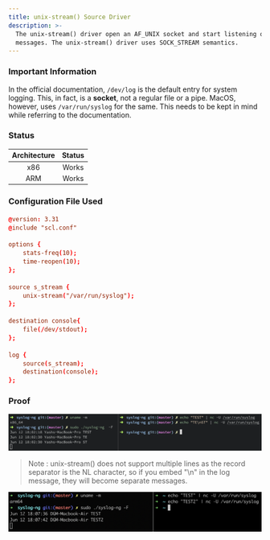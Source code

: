 ```yaml
---
title: unix-stream() Source Driver
description: >-
  The unix-stream() driver open an AF_UNIX socket and start listening on it for
  messages. The unix-stream() driver uses SOCK_STREAM semantics.
---
```


### Important Information

In the official documentation, `/dev/log` is the default entry for system logging. This, in fact, is a **socket**, not a regular file or a pipe. MacOS, however, uses `/var/run/syslog`  for the same. This needs to be kept in mind while referring to the documentation.

### Status

| Architecture | Status |
| :----------: | :----: |
|      x86     |  Works |
|      ARM     |  Works |

### Configuration File Used

```conf
@version: 3.31
@include "scl.conf"

options {
    stats-freq(10);
    time-reopen(10);
};

source s_stream {
    unix-stream("/var/run/syslog");
};

destination console{
    file(/dev/stdout);
};

log {
    source(s_stream);
    destination(console);
};
```

### Proof

![unix-stream() source driver tested using netcat on macOS (x86)](</assets/images/Screenshot 2021-06-12 at 6.02.44 PM.png>)

> Note : unix-stream() does not support multiple lines as the record separator is the NL character, so if you embed "\n" in the log message, they will become separate messages.

![unix-stream() source driver tested using netcat on macOS (ARM)](</assets/images/Screenshot 2021-06-12 at 6.07.55 PM.png>)
